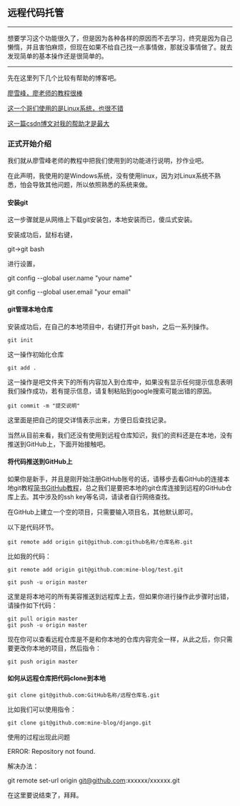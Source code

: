 ## 远程代码托管

---
想要学习这个功能很久了，但是因为各种各样的原因而不去学习，终究是因为自己懒惰，并且害怕麻烦，但现在如果不给自己找一点事情做，那就没事情做了。就去发现简单的基本操作还是很简单的。

---

先在这里列下几个比较有帮助的博客吧。

[廖雪峰，廖老师的教程很棒](https://www.liaoxuefeng.com/wiki/896043488029600/898732864121440)

[这一个哥们使用的是Linux系统，也很不错](https://segmentfault.com/a/1190000003728094)

[这一篇csdn博文对我的帮助才是最大](https://blog.csdn.net/kilotwo/article/details/85564154?depth_1-utm_source=distribute.pc_relevant.none-task-blog-BlogCommendFromBaidu-3&utm_source=distribute.pc_relevant.none-task-blog-BlogCommendFromBaidu-3)

### 正式开始介绍

我们就从廖雪峰老师的教程中把我们使用到的功能进行说明，抄作业吧。

在此声明，我使用的是Windows系统，没有使用linux，因为对Linux系统不熟悉，怕会导致其他问题，所以依照熟悉的系统来做。

#### 安装git

这一步骤就是从网络上下载git安装包，本地安装而已，傻瓜式安装。

安装成功后，鼠标右键，

git->git bash

进行设置，

git config --global user.name "your name"

git config --global user.email "your email"

#### git管理本地仓库

安装成功后，在自己的本地项目中，右键打开git bash，之后一系列操作。

` git init `

这一操作初始化仓库

` git add . `

这一操作是吧文件夹下的所有内容加入到仓库中，如果没有显示任何提示信息表明我们操作成功，若有提示信息，请复制粘贴到google搜索可能出错的原因。

` git commit -m "提交说明" `

这里面是把自己的提交详情表示出来，方便日后查找记录。

当然从目前来看，我们还没有使用到远程仓库知识，我们的资料还是在本地，没有推送到GitHub上，下面开始接触吧。

#### 将代码推送到GitHub上

如果你是新手，并且是刚开始注册GitHub账号的话，请移步去看GitHub的连接本地git教程[简书GitHub教程](https://www.jianshu.com/p/68b9e463333f)，总之我们是要把本地的git仓库连接到远程的GitHub仓库上去。其中涉及的ssh key等名词，请读者自行网络查找。

在GitHub上建立一个空的项目，只需要输入项目名，其他默认即可。

以下是代码环节。

` git remote add origin git@github.com:github名称/仓库名称.git `

比如我的代码：

` git remote add origin git@github.com:mine-blog/test.git `

` git push -u origin master `

这里是将本地可的所有美容推送到远程库上去，但如果你进行操作此步骤时出错，请操作如下代码：

```
git pull origin master
git push -u origin master

```

现在你可以查看远程仓库是不是和你本地的仓库内容完全一样，从此之后，你只需要更改你本地的项目，然后指令：

` git push origin master `

#### 如何从远程仓库把代码clone到本地

` git clone git@github.com:GitHub名称/远程仓库名.git `

比如我们可以使用指令：

` git clone git@github.com:mine-blog/django.git `

使用的过程出现此问题

ERROR: Repository not found.

解决办法：

git remote set-url origin git@github.com:xxxxxx/xxxxxx.git


在这里要说结束了，拜拜。



